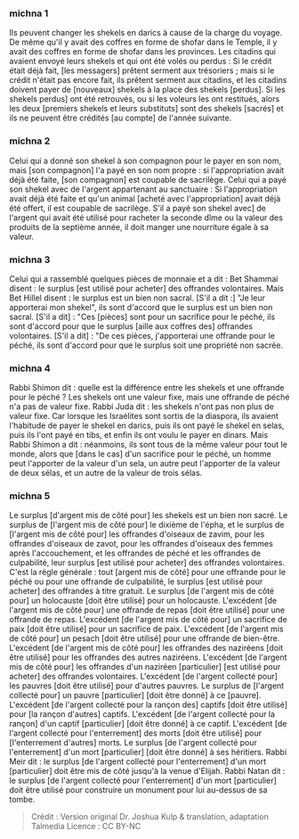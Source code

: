 
### michna 1
Ils peuvent changer les shekels en darics à cause de la charge du voyage. De même qu'il y avait des coffres en forme de shofar dans le Temple, il y avait des coffres en forme de shofar dans les provinces. Les citadins qui avaient envoyé leurs shekels et qui ont été volés ou perdus : Si le crédit était déjà fait, [les messagers] prêtent serment aux trésoriers ; mais si le crédit n'était pas encore fait, ils prêtent serment aux citadins, et les citadins doivent payer de [nouveaux] shekels à la place des shekels [perdus]. Si les shekels perdus] ont été retrouvés, ou si les voleurs les ont restitués, alors les deux [premiers shekels et leurs substituts] sont des shekels [sacrés] et ils ne peuvent être crédités [au compte] de l'année suivante.

### michna 2
Celui qui a donné son shekel à son compagnon pour le payer en son nom, mais [son compagnon] l'a payé en son nom propre : si l'appropriation avait déjà été faite, [son compagnon] est coupable de sacrilège. Celui qui a payé son shekel avec de l'argent appartenant au sanctuaire : Si l'appropriation avait déjà été faite et qu'un animal [acheté avec l'appropriation] avait déjà été offert, il est coupable de sacrilège. S'il a payé son shekel avec] de l'argent qui avait été utilisé pour racheter la seconde dîme ou la valeur des produits de la septième année, il doit manger une nourriture égale à sa valeur.

### michna 3
Celui qui a rassemblé quelques pièces de monnaie et a dit : Bet Shammai disent : le surplus [est utilisé pour acheter] des offrandes volontaires. Mais Bet Hillel disent : le surplus est un bien non sacral. [S'il a dit :] "Je leur apporterai mon shekel", ils sont d'accord que le surplus est un bien non sacral. [S'il a dit] : "Ces [pièces] sont pour un sacrifice pour le péché, ils sont d'accord pour que le surplus [aille aux coffres des] offrandes volontaires. [S'il a dit] : "De ces pièces, j'apporterai une offrande pour le péché, ils sont d'accord pour que le surplus soit une propriété non sacrée.

### michna 4
Rabbi Shimon dit : quelle est la différence entre les shekels et une offrande pour le péché ? Les shekels ont une valeur fixe, mais une offrande de péché n'a pas de valeur fixe. Rabbi Juda dit : les shekels n'ont pas non plus de valeur fixe. Car lorsque les Israélites sont sortis de la diaspora, ils avaient l'habitude de payer le shekel en darics, puis ils ont payé le shekel en selas, puis ils l'ont payé en tibs, et enfin ils ont voulu le payer en dinars. Mais Rabbi Shimon a dit : néanmoins, ils sont tous de la même valeur pour tout le monde, alors que [dans le cas] d'un sacrifice pour le péché, un homme peut l'apporter de la valeur d'un sela, un autre peut l'apporter de la valeur de deux sélas, et un autre de la valeur de trois sélas.

### michna 5
Le surplus [d'argent mis de côté pour] les shekels est un bien non sacré. Le surplus de [l'argent mis de côté pour] le dixième de l'épha, et le surplus de [l'argent mis de côté pour] les offrandes d'oiseaux de zavim, pour les offrandes d'oiseaux de zavot, pour les offrandes d'oiseaux des femmes après l'accouchement, et les offrandes de péché et les offrandes de culpabilité, leur surplus [est utilisé pour acheter] des offrandes volontaires. C'est la règle générale : tout [argent mis de côté] pour une offrande pour le péché ou pour une offrande de culpabilité, le surplus [est utilisé pour acheter] des offrandes à titre gratuit. Le surplus [de l'argent mis de côté pour] un holocauste [doit être utilisé] pour un holocauste. L'excédent [de l'argent mis de côté pour] une offrande de repas [doit être utilisé] pour une offrande de repas. L'excédent [de l'argent mis de côté pour] un sacrifice de paix [doit être utilisé] pour un sacrifice de paix. L'excédent [de l'argent mis de côté pour] un pesach [doit être utilisé] pour une offrande de bien-être. L'excédent [de l'argent mis de côté pour] les offrandes des naziréens [doit être utilisé] pour les offrandes des autres naziréens. L'excédent [de l'argent mis de côté pour] les offrandes d'un naziréen [particulier] [est utilisé pour acheter] des offrandes volontaires. L'excédent [de l'argent collecté pour] les pauvres [doit être utilisé] pour d'autres pauvres. Le surplus de [l'argent collecté pour] un pauvre [particulier] [doit être donné] à ce [pauvre]. L'excédent [de l'argent collecté pour la rançon des] captifs [doit être utilisé] pour [la rançon d'autres] captifs. L'excédent [de l'argent collecté pour la rançon] d'un captif [particulier] [doit être donné] à ce captif. L'excédent [de l'argent collecté pour l'enterrement] des morts [doit être utilisé] pour [l'enterrement d'autres] morts. Le surplus [de l'argent collecté pour l'enterrement] d'un mort [particulier] [doit être donné] à ses héritiers. Rabbi Meir dit : le surplus [de l'argent collecté pour l'enterrement] d'un mort [particulier] doit être mis de côté jusqu'à la venue d'Elijah. Rabbi Natan dit : le surplus [de l'argent collecté pour l'enterrement] d'un mort [particulier] doit être utilisé pour construire un monument pour lui au-dessus de sa tombe.

>Crédit : Version original Dr. Joshua Kulp & translation, adaptation Talmedia
>Licence : CC BY-NC
